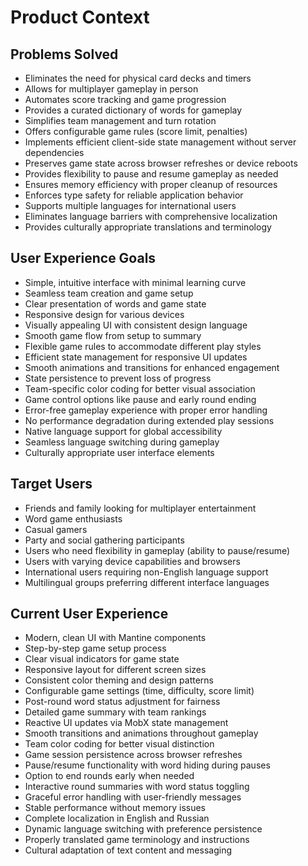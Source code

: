 # Product Context

## Problems Solved
- Eliminates the need for physical card decks and timers
- Allows for multiplayer gameplay in person
- Automates score tracking and game progression
- Provides a curated dictionary of words for gameplay
- Simplifies team management and turn rotation
- Offers configurable game rules (score limit, penalties)
- Implements efficient client-side state management without server dependencies
- Preserves game state across browser refreshes or device reboots
- Provides flexibility to pause and resume gameplay as needed
- Ensures memory efficiency with proper cleanup of resources
- Enforces type safety for reliable application behavior
- Supports multiple languages for international users
- Eliminates language barriers with comprehensive localization
- Provides culturally appropriate translations and terminology

## User Experience Goals
- Simple, intuitive interface with minimal learning curve
- Seamless team creation and game setup
- Clear presentation of words and game state
- Responsive design for various devices
- Visually appealing UI with consistent design language
- Smooth game flow from setup to summary
- Flexible game rules to accommodate different play styles
- Efficient state management for responsive UI updates
- Smooth animations and transitions for enhanced engagement
- State persistence to prevent loss of progress
- Team-specific color coding for better visual association
- Game control options like pause and early round ending
- Error-free gameplay experience with proper error handling
- No performance degradation during extended play sessions
- Native language support for global accessibility
- Seamless language switching during gameplay
- Culturally appropriate user interface elements

## Target Users
- Friends and family looking for multiplayer entertainment
- Word game enthusiasts
- Casual gamers
- Party and social gathering participants
- Users who need flexibility in gameplay (ability to pause/resume)
- Users with varying device capabilities and browsers
- International users requiring non-English language support
- Multilingual groups preferring different interface languages

## Current User Experience
- Modern, clean UI with Mantine components
- Step-by-step game setup process
- Clear visual indicators for game state
- Responsive layout for different screen sizes
- Consistent color theming and design patterns
- Configurable game settings (time, difficulty, score limit)
- Post-round word status adjustment for fairness
- Detailed game summary with team rankings
- Reactive UI updates via MobX state management
- Smooth transitions and animations throughout gameplay
- Team color coding for better visual distinction
- Game session persistence across browser refreshes
- Pause/resume functionality with word hiding during pauses
- Option to end rounds early when needed
- Interactive round summaries with word status toggling
- Graceful error handling with user-friendly messages
- Stable performance without memory issues
- Complete localization in English and Russian
- Dynamic language switching with preference persistence
- Properly translated game terminology and instructions
- Cultural adaptation of text content and messaging